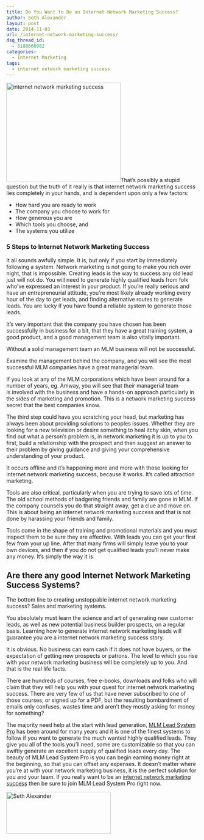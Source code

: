 ```yaml
---
title: Do You Want to Be an Internet Network Marketing Success?
author: Seth Alexander
layout: post
date: 2014-11-03
url: /internet-network-marketing-success/
dsq_thread_id:
  - 3188660982
categories:
  - Internet Marketing
tags:
  - internet network marketing success
---
```

[<img class="alignleft size-medium wp-image-1674" src="http://sethaalexander.com/wp-content/uploads/2014/11/internet-network-marketing-success-300x260.jpg" alt="internet network marketing success" width="300" height="260" />][1]That&#8217;s possibly a stupid question but the truth of it really is that internet network marketing success lies completely in your hands, and is dependent upon only a few factors:

  * How hard you are ready to work
  * The company you choose to work for
  * How generous you are
  * Which tools you choose, and
  * The systems you utilize

### 5 Steps to Internet Network Marketing Success

It all sounds awfully simple. It is, but only if you start by immediately following a system. Network marketing is not going to make you rich over night, that is impossible. Creating leads is the way to success any old lead just will not do. You will need to generate highly qualified leads from folk who&#8217;ve expressed an interest in your product. If you&#8217;re really serious and have an entrepreneurial attitude, you&#8217;re most likely already working every hour of the day to get leads, and finding alternative routes to generate leads. You are lucky if you have found a reliable system to generate those leads.

It&#8217;s very important that the company you have chosen has been successfully in business for a bit, that they have a great training system, a good product, and a good management team is also vitally important.

Without a solid management team an MLM business will not be successful.

Examine the management behind the company, and you will see the most successful MLM companies have a great managerial team.

If you look at any of the MLM corporations which have been around for a number of years, eg. Amway, you will see that their managerial team is involved with the business and have a hands-on approach particularly in the sides of marketing and promotion. This is a network marketing success secret that the best companies know.

The third step could have you scratching your head, but marketing has always been about providing solutions to peoples issues. Whether they are looking for a new television or desire something to heal itchy skin, when you find out what a person&#8217;s problem is, in network marketing it is up to you to first, build a relationship with the prospect and then suggest an answer to their problem by giving guidance and giving your comprehensive understanding of your product.

It occurs offline and it&#8217;s happening more and more with those looking for internet network marketing success, because it works. It&#8217;s called attraction marketing.

Tools are also critical, particularly when you are trying to save lots of time. The old school methods of badgering friends and family are gone in MLM. If the company counsels you do that straight away, get a clue and move on. This is about being an internet network marketing success and that is not done by harassing your friends and family.

Tools come in the shape of training and promotional materials and you must inspect them to be sure they are effective. With leads you can get your first few from your up line. After that many firms will simply leave you to your own devices, and then if you do not get qualified leads you&#8217;ll never make any money. It&#8217;s simply the way it is.

## Are there any good Internet Network Marketing Success Systems?

The bottom line to creating unstoppable internet network marketing success? Sales and marketing systems.

You absolutely must learn the science and art of generating new customer leads, as well as new potential business builder prospects, on a regular basis. Learning how to generate internet network marketing leads will guarantee you are a internet network marketing success story.

It is obvious. No business can earn cash if it does not have buyers, or the expectation of getting new prospects or patrons. The level to which you rise with your network marketing business will be completely up to you. And that is the real life facts.

There are hundreds of courses, free e-books, downloads and folks who will claim that they will help you with your quest for internet network marketing success. There are very few of us that have never subscribed to one of those courses, or signed up for a PDF, but the resulting bombardment of emails only confuses, wastes time and aren&#8217;t they mostly asking for money for something?

The majority need help at the start with lead generation, [MLM Lead System Pro][2] has been around for many years and it is one of the finest systems to follow if you want to generate the much wanted highly qualified leads. They give you all of the tools you&#8217;ll need, some are customizable so that you can swiftly generate an excellent supply of qualified leads every day. The beauty of MLM Lead System Pro is you can begin earning money right at the beginning, so that you can offset any expenses. It doesn’t matter where you’re at with your network marketing business, it is the perfect solution for you and your team. If you really want to be an [internet network marketing success][2] then be sure to join MLM Lead System Pro right now.

[<img class="alignleft size-full wp-image-602" src="http://sethaalexander.com/wp-content/uploads/2012/09/signature.png" alt="Seth Alexander" width="274" height="109" />][3]

 [1]: http://sethaalexander.com
 [2]: http://sethalexander.bizbuilderuniversity.com/?t=saa-internet-network-marketing-success
 [3]: http://sethaalexander.com/about-seth/ "Bio"